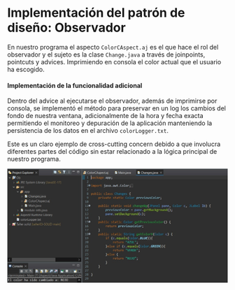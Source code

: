 # Implementación del patrón de diseño: Observador

En nuestro programa el aspecto `ColorCAspect.aj` es el que hace el rol del observador y el sujeto es la clase `Change.java` a través de joinpoints, pointcuts y advices. Imprimiendo en consola el color actual que el usuario ha escogido. 

#### Implementación de la funcionalidad adicional 

Dentro del advice al ejecutarse el observador, además de imprimirse por consola, se implementó el método para preservar en un log los cambios del fondo de nuestra ventana, adicionalmente de la hora y fecha exacta permitiendo el monitoreo y depuración de la aplicación manteniendo la persistencia de los datos en el archivo `colorLogger.txt`.

Este es un claro ejemplo de cross-cutting concern debido a que involucra diferentes partes del código
sin estar relacionado a la lógica principal de nuestro programa.

![Color](https://github.com/robtrivi/AspectsTarea01/blob/main/WhatsApp%20Image%202023-06-10%20at%2023.17.13.jpeg)
